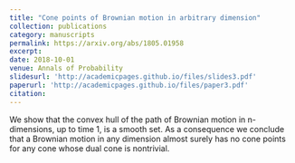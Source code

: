 ```yaml
---
title: "Cone points of Brownian motion in arbitrary dimension"
collection: publications
category: manuscripts
permalink: https://arxiv.org/abs/1805.01958
excerpt:
date: 2018-10-01
venue: Annals of Probability
slidesurl: 'http://academicpages.github.io/files/slides3.pdf'
paperurl: 'http://academicpages.github.io/files/paper3.pdf'
citation: 
---
```


We show that the convex hull of the path of Brownian motion in n-dimensions, up to time 1, is a smooth set. As a consequence we conclude that a Brownian motion in any dimension almost surely has no cone points for any cone whose dual cone is nontrivial.
